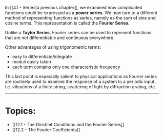 In [[4.1 - Series|a previous chapter]], we examined how complicated functions could be expressed as a **power series**. We now turn to a different method of representing functions as series, namely as the sum of sine and cosine terms. This representation is called the **Fourier Series.**

Unlike a **Taylor Series**, Fourier series can be used to represent functions that are *not* differentiable and continuous everywhere. 

Other advantages of using trigonometric terms:
- easy to differentiate/integrate
- moduli easily taken
- each term contains only one characteristic frequency

This last point is especially salient to physical applications as Fourier series are routinely used to examine the response of a system to a periodic input, i.e. vibrations of a finite string, scattering of light by diffraction grating, etc.

___

# Topics:

- [[12.1 - The Dirichlet Conditions and the Fourier Series]]
- [[12.2 - The Fourier Coefficients]]
